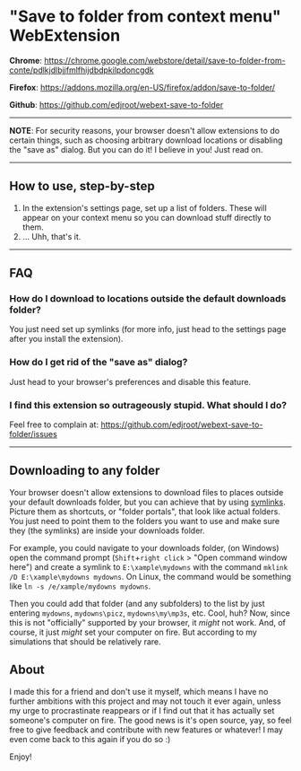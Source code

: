 # "Save to folder from context menu" WebExtension

**Chrome**: https://chrome.google.com/webstore/detail/save-to-folder-from-conte/pdlkjdlbjjfmlfhijdbdpkilpdoncgdk

**Firefox**: https://addons.mozilla.org/en-US/firefox/addon/save-to-folder/

**Github**: https://github.com/edjroot/webext-save-to-folder

---

**NOTE**: For security reasons, your browser doesn't allow extensions to do certain things, such as choosing arbitrary download locations or disabling the "save as" dialog. But you can do it! I believe in you! Just read on.

---

## How to use, step-by-step
1. In the extension's settings page, set up a list of folders. These will appear on your context menu so you can download stuff directly to them.
2. ... Uhh, that's it.

---

## FAQ

### How do I download to locations outside the default downloads folder?
You just need set up symlinks (for more info, just head to the settings page after you install the extension).

### How do I get rid of the "save as" dialog?
Just head to your browser's preferences and disable this feature.

### I find this extension so outrageously stupid. What should I do?
Feel free to complain at:
https://github.com/edjroot/webext-save-to-folder/issues

---

## Downloading to any folder
Your browser doesn't allow extensions to download files to places outside your default downloads folder, but you can achieve that by using [symlinks](https://en.wikipedia.org/wiki/Symbolic_link). Picture them as shortcuts, or "folder portals", that look like actual folders. You just need to point them to the folders you want to use and make sure they (the symlinks) are inside your downloads folder.

For example, you could navigate to your downloads folder, (on Windows) open the command prompt (`Shift`+`right click` > "Open command window here") and create a symlink to `E:\xample\mydowns` with the command `mklink /D E:\xample\mydowns mydowns`. On Linux, the command would be something like `ln -s /e/xample/mydowns mydowns`.

Then you could add that folder (and any subfolders) to the list by just entering `mydowns`, `mydowns\picz`, `mydowns\my\mp3s`, etc. Cool, huh? Now, since this is not "officially" supported by your browser, it *might* not work. And, of course, it just *might* set your computer on fire. But according to my simulations that should be relatively rare.

## About
I made this for a friend and don't use it myself, which means I have no further ambitions with this project and may not touch it ever again, unless my urge to procrastinate reappears or if I find out that it has actually set someone's computer on fire. The good news is it's open source, yay, so feel free to give feedback and contribute with new features or whatever! I may even come back to this again if you do so :)

Enjoy!
